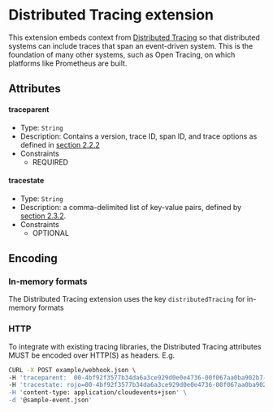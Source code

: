 # Distributed Tracing extension

This extension embeds context from 
[Distributed Tracing](https://w3c.github.io/trace-context/)
so that distributed systems can include traces that span an event-driven system.
This is the foundation of many other systems, such as Open Tracing, on which
platforms like Prometheus are built.

## Attributes
#### traceparent
* Type: `String`
* Description: Contains a version, trace ID, span ID, and trace options as defined in
  [section 2.2.2](https://w3c.github.io/trace-context/#field-value)
* Constraints
  * REQUIRED

#### tracestate
* Type: `String`
* Description: a comma-delimited list of key-value pairs, defined by
  [section 2.3.2](https://w3c.github.io/trace-context/#header-value).
* Constraints
  * OPTIONAL
    
## Encoding

### In-memory formats
The Distributed Tracing extension uses the key `distributedTracing` for in-memory formats

### HTTP

To integrate with existing tracing libraries, the Distributed Tracing attributes MUST
be encoded over HTTP(S) as headers. E.g.

```bash
CURL -X POST example/webhook.json \
-H 'traceparent:  00-4bf92f3577b34da6a3ce929d0e0e4736-00f067aa0ba902b7-01' \
-H 'tracestate: rojo=00-4bf92f3577b34da6a3ce929d0e0e4736-00f067aa0ba902b7-01,congo=lZWRzIHRoNhcm5hbCBwbGVhc3VyZS4=` \
-H 'content-type: application/cloudevents+json' \
-d '@sample-event.json'
```
